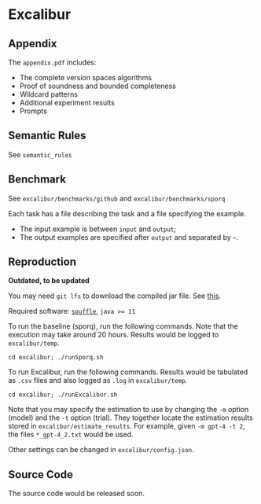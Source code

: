 # Excalibur

## Appendix
The `appendix.pdf` includes:
* The complete version spaces algorithms
* Proof of soundness and bounded completeness
* Wildcard patterns
* Additional experiment results
* Prompts

## Semantic Rules
See `semantic_rules`

## Benchmark
See `excalibur/benchmarks/github` and `excalibur/benchmarks/sporq`

Each task has a file describing the task and a file specifying the example.
* The input example is between `input` and `output`;
* The output examples are specified after `output` and separated by `~`.

## Reproduction

**Outdated, to be updated**

You may need `git lfs` to download the compiled jar file. See [this](https://git-lfs.com/).

Required software: [`souffle`](https://souffle-lang.github.io/install), `java >= 11`

To run the baseline (sporq), run the following commands. Note that the execution may take around 20 hours. Results would be logged to `excalibur/temp`.
```
cd excalibur; ./runSporq.sh
```

To run Excalibur, run the following commands. Results would be tabulated as `.csv` files and also logged as `.log` in `excalibur/temp`.
```
cd excalibur; ./runExcalibur.sh
```
Note that you may specify the estimation to use by changing the `-m` option (model) and the `-t` option (trial).
They together locate the estimation results stored in `excalibur/estimate_results`.
For example, given `-m gpt-4 -t 2`, the files `*_gpt-4_2.txt` would be used.

Other settings can be changed in `excalibur/config.json`.

## Source Code
The source code would be released soon.
